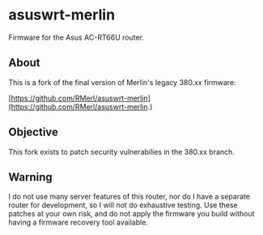 asuswrt-merlin
==============

Firmware for the Asus AC-RT66U router.

About
-----
This is a fork of the final version of Merlin's legacy 380.xx firmware:

[https://github.com/RMerl/asuswrt-merlin](https://github.com/RMerl/asuswrt-merlin.)

Objective
-----
This fork exists to patch security vulnerabilies in the 380.xx branch.

Warning
-----
I do not use many server features of this router, nor do I have a separate router for development, so I will not do exhaustive testing.  Use these patches at your own risk, and do not apply the firmware you build without having a firmware recovery tool available.
